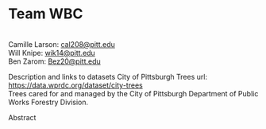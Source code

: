 # Team WBC
<br>Camille Larson: cal208@pitt.edu
<br>Will Knipe: wik14@pitt.edu
<br>Ben Zarom: Bez20@pitt.edu

Description and links to datasets
City of Pittsburgh Trees url: https://data.wprdc.org/dataset/city-trees
<br>Trees cared for and managed by the City of Pittsburgh Department of Public Works Forestry Division.

Abstract
